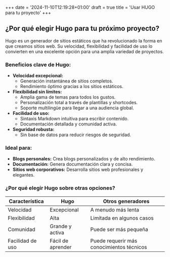 +++
date = '2024-11-10T12:19:28+01:00'
draft = true
title = 'Usar HUGO para tu proyecto'
+++
## **¿Por qué elegir Hugo para tu próximo proyecto?**

Hugo es un generador de sitios estáticos que ha revolucionado la forma en que creamos sitios web. Su velocidad, flexibilidad y facilidad de uso lo convierten en una excelente opción para una amplia variedad de proyectos.

### **Beneficios clave de Hugo:**

* **Velocidad excepcional:**
    * Generación instantánea de sitios completos.
    * Rendimiento óptimo gracias a los sitios estáticos.
* **Flexibilidad sin límites:**
    * Amplia gama de temas para todos los gustos.
    * Personalización total a través de plantillas y shortcodes.
    * Soporte multilingüe para llegar a una audiencia global.
* **Facilidad de uso:**
    * Sintaxis Markdown intuitiva para escribir contenido.
    * Documentación detallada y comunidad activa.
* **Seguridad robusta:**
    * Sin base de datos para reducir riesgos de seguridad.

### **Ideal para:**

* **Blogs personales:** Crea blogs personalizados y de alto rendimiento.
* **Documentación:** Genera documentación clara y concisa.
* **Sitios web corporativos:** Desarrolla sitios web profesionales y elegantes.

### **¿Por qué elegir Hugo sobre otras opciones?**

| Característica | Hugo | Otros generadores |
|---|---|---|
| Velocidad | Excepcional | A menudo más lenta |
| Flexibilidad | Alta | Limitada en algunos casos |
| Comunidad | Grande y activa | Puede ser más pequeña |
| Facilidad de uso | Fácil de aprender | Puede requerir más conocimientos técnicos |


